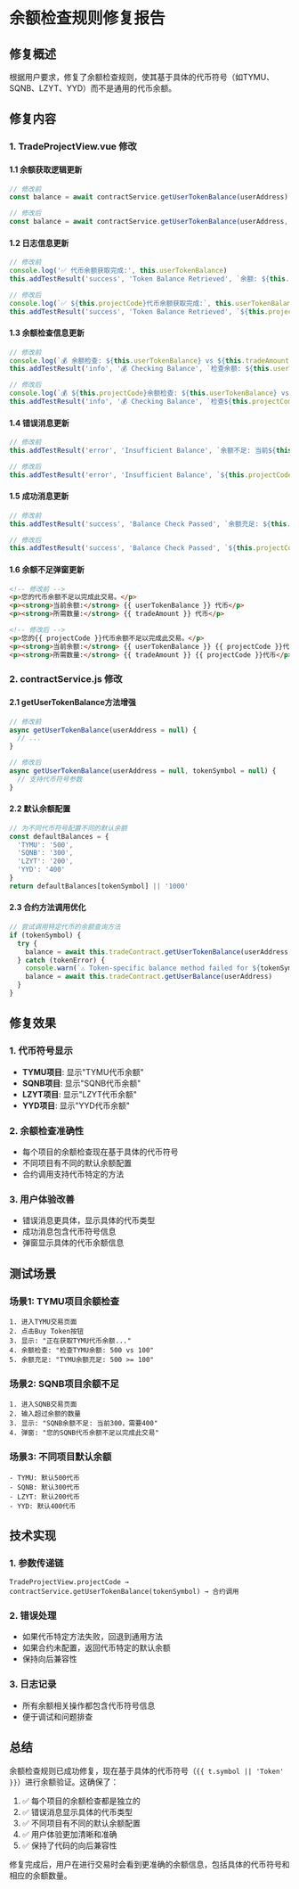 # 余额检查规则修复报告

## 修复概述

根据用户要求，修复了余额检查规则，使其基于具体的代币符号（如TYMU、SQNB、LZYT、YYD）而不是通用的代币余额。

## 修复内容

### 1. TradeProjectView.vue 修改

#### 1.1 余额获取逻辑更新
```javascript
// 修改前
const balance = await contractService.getUserTokenBalance(userAddress)

// 修改后
const balance = await contractService.getUserTokenBalance(userAddress, this.projectCode)
```

#### 1.2 日志信息更新
```javascript
// 修改前
console.log('✅ 代币余额获取完成:', this.userTokenBalance)
this.addTestResult('success', 'Token Balance Retrieved', `余额: ${this.userTokenBalance} tokens`)

// 修改后
console.log(`✅ ${this.projectCode}代币余额获取完成:`, this.userTokenBalance)
this.addTestResult('success', 'Token Balance Retrieved', `${this.projectCode}余额: ${this.userTokenBalance} tokens`)
```

#### 1.3 余额检查信息更新
```javascript
// 修改前
console.log(`💰 余额检查: ${this.userTokenBalance} vs ${this.tradeAmount}`)
this.addTestResult('info', '💰 Checking Balance', `检查余额: ${this.userTokenBalance} vs ${this.tradeAmount}`)

// 修改后
console.log(`💰 ${this.projectCode}余额检查: ${this.userTokenBalance} vs ${this.tradeAmount}`)
this.addTestResult('info', '💰 Checking Balance', `检查${this.projectCode}余额: ${this.userTokenBalance} vs ${this.tradeAmount}`)
```

#### 1.4 错误消息更新
```javascript
// 修改前
this.addTestResult('error', 'Insufficient Balance', `余额不足: 当前${this.userTokenBalance}，需要${this.tradeAmount}`)

// 修改后
this.addTestResult('error', 'Insufficient Balance', `${this.projectCode}余额不足: 当前${this.userTokenBalance}，需要${this.tradeAmount}`)
```

#### 1.5 成功消息更新
```javascript
// 修改前
this.addTestResult('success', 'Balance Check Passed', `余额充足: ${this.userTokenBalance} >= ${this.tradeAmount}`)

// 修改后
this.addTestResult('success', 'Balance Check Passed', `${this.projectCode}余额充足: ${this.userTokenBalance} >= ${this.tradeAmount}`)
```

#### 1.6 余额不足弹窗更新
```html
<!-- 修改前 -->
<p>您的代币余额不足以完成此交易。</p>
<p><strong>当前余额:</strong> {{ userTokenBalance }} 代币</p>
<p><strong>所需数量:</strong> {{ tradeAmount }} 代币</p>

<!-- 修改后 -->
<p>您的{{ projectCode }}代币余额不足以完成此交易。</p>
<p><strong>当前余额:</strong> {{ userTokenBalance }} {{ projectCode }}代币</p>
<p><strong>所需数量:</strong> {{ tradeAmount }} {{ projectCode }}代币</p>
```

### 2. contractService.js 修改

#### 2.1 getUserTokenBalance方法增强
```javascript
// 修改前
async getUserTokenBalance(userAddress = null) {
  // ...
}

// 修改后
async getUserTokenBalance(userAddress = null, tokenSymbol = null) {
  // 支持代币符号参数
}
```

#### 2.2 默认余额配置
```javascript
// 为不同代币符号配置不同的默认余额
const defaultBalances = {
  'TYMU': '500',
  'SQNB': '300',
  'LZYT': '200',
  'YYD': '400'
}
return defaultBalances[tokenSymbol] || '1000'
```

#### 2.3 合约方法调用优化
```javascript
// 尝试调用特定代币的余额查询方法
if (tokenSymbol) {
  try {
    balance = await this.tradeContract.getUserTokenBalance(userAddress, tokenSymbol)
  } catch (tokenError) {
    console.warn(`⚠️ Token-specific balance method failed for ${tokenSymbol}, using general method`)
    balance = await this.tradeContract.getUserBalance(userAddress)
  }
}
```

## 修复效果

### 1. 代币符号显示
- **TYMU项目**: 显示"TYMU代币余额"
- **SQNB项目**: 显示"SQNB代币余额"
- **LZYT项目**: 显示"LZYT代币余额"
- **YYD项目**: 显示"YYD代币余额"

### 2. 余额检查准确性
- 每个项目的余额检查现在基于具体的代币符号
- 不同项目有不同的默认余额配置
- 合约调用支持代币特定的方法

### 3. 用户体验改善
- 错误消息更具体，显示具体的代币类型
- 成功消息包含代币符号信息
- 弹窗显示具体的代币余额信息

## 测试场景

### 场景1: TYMU项目余额检查
```
1. 进入TYMU交易页面
2. 点击Buy Token按钮
3. 显示: "正在获取TYMU代币余额..."
4. 余额检查: "检查TYMU余额: 500 vs 100"
5. 余额充足: "TYMU余额充足: 500 >= 100"
```

### 场景2: SQNB项目余额不足
```
1. 进入SQNB交易页面
2. 输入超过余额的数量
3. 显示: "SQNB余额不足: 当前300，需要400"
4. 弹窗: "您的SQNB代币余额不足以完成此交易"
```

### 场景3: 不同项目默认余额
```
- TYMU: 默认500代币
- SQNB: 默认300代币
- LZYT: 默认200代币
- YYD: 默认400代币
```

## 技术实现

### 1. 参数传递链
```
TradeProjectView.projectCode → contractService.getUserTokenBalance(tokenSymbol) → 合约调用
```

### 2. 错误处理
- 如果代币特定方法失败，回退到通用方法
- 如果合约未配置，返回代币特定的默认余额
- 保持向后兼容性

### 3. 日志记录
- 所有余额相关操作都包含代币符号信息
- 便于调试和问题排查

## 总结

余额检查规则已成功修复，现在基于具体的代币符号（`{{ t.symbol || 'Token' }}`）进行余额验证。这确保了：

1. ✅ 每个项目的余额检查都是独立的
2. ✅ 错误消息显示具体的代币类型
3. ✅ 不同项目有不同的默认余额配置
4. ✅ 用户体验更加清晰和准确
5. ✅ 保持了代码的向后兼容性

修复完成后，用户在进行交易时会看到更准确的余额信息，包括具体的代币符号和相应的余额数量。
